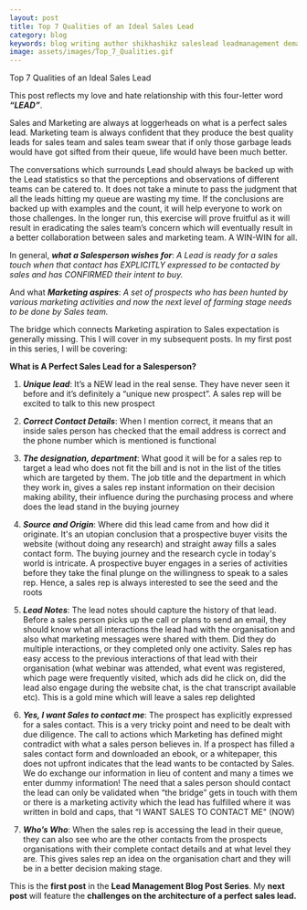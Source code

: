 ```yaml
---
layout: post
title: Top 7 Qualities of an Ideal Sales Lead
category: blog
keywords: blog writing author shikhashikz saleslead leadmanagement demandgeneration
image: assets/images/Top_7_Qualities.gif
---
```


Top 7 Qualities of an Ideal Sales Lead

This post reflects my love and hate relationship with this four-letter word ***“LEAD”***. 

Sales and Marketing are always at loggerheads on what is a perfect sales lead. Marketing team is always confident that they produce the best quality leads for sales team and sales team swear that if only those garbage leads would have got sifted from their queue, life would have been much better.

The conversations which surrounds Lead should always be backed up with the Lead statistics so that the perceptions and observations of different teams can be catered to. It does not take a minute to pass the judgment that all the leads hitting my queue are wasting my time. If the conclusions are backed up with examples and the count, it will help everyone to work on those challenges. In the longer run, this exercise will prove fruitful as it will result in eradicating the sales team’s concern which will eventually result in a better collaboration between sales and marketing team. A WIN-WIN for all.

In general, ***what a Salesperson wishes for***: *A Lead is ready for a sales touch when that contact has EXPLICITLY expressed to be contacted by sales and has CONFIRMED their intent to buy.*

And what ***Marketing aspires***: *A set of prospects who has been hunted by various marketing activities and now the next level of farming stage needs to be done by Sales team.*

The bridge which connects Marketing aspiration to Sales expectation is generally missing. This I will cover in my subsequent posts. In my first post in this series, I will be covering:

**What is A Perfect Sales Lead for a Salesperson?**

1.	***Unique lead***: It’s a NEW lead in the real sense. They have never seen it before and it’s definitely a “unique new prospect”. A sales rep will be excited to talk to this new prospect

2.	***Correct Contact Details***: When I mention correct, it means that an inside sales person has checked that the email address is correct and the phone number which is mentioned is functional

3.	***The designation, department***: What good it will be for a sales rep to target a lead who does not fit the bill and is not in the list of the titles which are targeted by them. The job title and the department in which they work in, gives a sales rep instant information on their decision making ability, their influence during the purchasing process and where does the lead stand in the buying journey

4.	***Source and Origin***: Where did this lead came from and how did it originate. It's an utopian conclusion that a prospective buyer visits the website (without doing any research) and straight away fills a sales contact form. The buying journey and the research cycle in today's world is intricate. A prospective buyer engages in a series of activities before they take the final plunge on the willingness to speak to a sales rep. Hence, a sales rep is always interested to see the seed and the roots

5.	***Lead Notes***: The lead notes should capture the history of that lead. Before a sales person picks up the call or plans to send an email, they should know what all interactions the lead had with the organisation and also what marketing messages were shared with them. Did they do multiple interactions, or they completed only one activity. Sales rep has easy access to the previous interactions of that lead with their organisation (what webinar was attended, what event was registered, which page were frequently visited, which ads did he click on, did the lead also engage during the website chat, is the chat transcript available etc). This is a gold mine which will leave a sales rep delighted

6.	***Yes, I want Sales to contact me***: The prospect has explicitly expressed for a sales contact. This is a very tricky point and need to be dealt with due diligence. The call to actions which Marketing has defined might contradict with what a sales person believes in. If a prospect has filled a sales contact form and downloaded an ebook, or a whitepaper, this does not upfront indicates that the lead wants to be contacted by Sales. We do exchange our information in lieu of content and many a times we enter dummy information! The need that a sales person should contact the lead can only be validated when “the bridge” gets in touch with them or there is a marketing activity which the lead has fulfilled where it was written in bold and caps, that “I WANT SALES TO CONTACT ME" (NOW)

7.	***Who’s Who***: When the sales rep is accessing the lead in their queue, they can also see who are the other contacts from the prospects organisations with their complete contact details and at what level they are. This gives sales rep an idea on the organisation chart and they will be in a better decision making stage.

This is the **first post** in the **Lead Management Blog Post Series**. My **next post** will feature the **challenges on the architecture of a perfect sales lead.**

